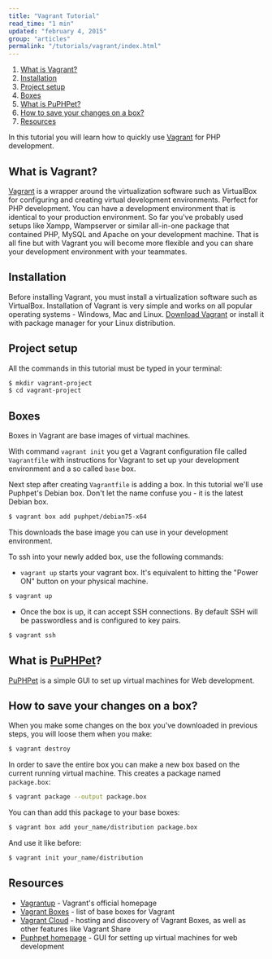 ```yaml
---
title: "Vagrant Tutorial"
read_time: "1 min"
updated: "february 4, 2015"
group: "articles"
permalink: "/tutorials/vagrant/index.html"
---
```


1. [What is Vagrant?](#what-is-vagrant)
2. [Installation](#installation)
3. [Project setup](#project-setup)
4. [Boxes](#boxes)
5. [What is PuPHPet?](#what-is-puphpet)
6. [How to save your changes on a box?](#how-to-save-your-changes-on-a-box)
7. [Resources](#resources)

In this tutorial you will learn how to quickly use [Vagrant] for PHP development.

## What is Vagrant?

[Vagrant] is a wrapper around the virtualization software such as VirtualBox for configuring and creating virtual development environments. Perfect for PHP development. You can have a development environment that is identical to your production environment. So far you've probably used setups like Xampp, Wampserver or similar all-in-one package that contained PHP, MySQL and Apache on your development machine. That is all fine but with Vagrant you will become more flexible and you can share your development environment with your teammates.

## Installation

Before installing Vagrant, you must install a virtualization software such as VirtualBox. Installation of Vagrant is very simple and works on all popular operating systems - Windows, Mac and Linux. [Download Vagrant][download] or install it with package manager for your Linux distribution.

## Project setup

All the commands in this tutorial must be typed in your terminal:

```bash
$ mkdir vagrant-project
$ cd vagrant-project
```

## Boxes

Boxes in Vagrant are base images of virtual machines.

With command `vagrant init` you get a Vagrant configuration file called `Vagrantfile` with instructions for Vagrant to set up your development environment and a so called `base` box.


Next step after creating `Vagrantfile` is adding a box. In this tutorial we'll use Puphpet's Debian box. Don't let the name confuse you - it is the latest Debian box.

```bash
$ vagrant box add puphpet/debian75-x64
```

This downloads the base image you can use in your development environment.

To ssh into your newly added box, use the following commands:

- `vagrant up` starts your vagrant box. It's equivalent to hitting the "Power ON" button on your physical machine.

```bash
$ vagrant up
```

- Once the box is up, it can accept SSH connections. By default SSH will be passwordless and is configured to key pairs.

```bash
$ vagrant ssh
```

## What is [PuPHPet]?

[PuPHPet] is a simple GUI to set up virtual machines for Web development.

## How to save your changes on a box?

When you make some changes on the box you've downloaded in previous steps, you will loose them when you make:
```bash
$ vagrant destroy
```

In order to save the entire box you can make a new box based on the current running virtual machine. This creates a package named `package.box`:

```bash
$ vagrant package --output package.box
```

You can than add this package to your base boxes:

```bash
$ vagrant box add your_name/distribution package.box
```

And use it like before:

```bash
$ vagrant init your_name/distribution
```

## Resources

* [Vagrantup](http://vagrantup.com) - Vagrant's official homepage
* [Vagrant Boxes](http://vagrantbox.es/) - list of base boxes for Vagrant
* [Vagrant Cloud](https://vagrantcloud.com/) - hosting and discovery of Vagrant Boxes, as well as other features like Vagrant Share
* [Puphpet homepage](https://puphpet.com/) - GUI for setting up virtual machines for web development

[Vagrant]: http://vagrantup.com
[download]: http://www.vagrantup.com/downloads
[PuPHPet]: https://puphpet.com/
